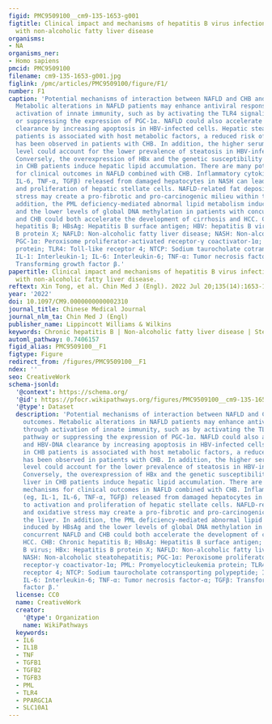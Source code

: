```yaml
---
figid: PMC9509100__cm9-135-1653-g001
figtitle: Clinical impact and mechanisms of hepatitis B virus infection concurrent
  with non-alcoholic fatty liver disease
organisms:
- NA
organisms_ner:
- Homo sapiens
pmcid: PMC9509100
filename: cm9-135-1653-g001.jpg
figlink: /pmc/articles/PMC9509100/figure/F1/
number: F1
caption: 'Potential mechanisms of interaction between NAFLD and CHB and clinical outcomes.
  Metabolic alterations in NAFLD patients may enhance antiviral responses through
  activation of innate immunity, such as by activating the TLR4 signaling pathway
  or suppressing the expression of PGC-1α. NAFLD could also accelerate HBsAg and HBV-DNA
  clearance by increasing apoptosis in HBV-infected cells. Hepatic steatosis in CHB
  patients is associated with host metabolic factors, a reduced risk of hyperlipidemia
  has been observed in patients with CHB. In addition, the higher serum adiponectin
  level could account for the lower prevalence of steatosis in HBV-infected subjects.
  Conversely, the overexpression of HBx and the genetic susceptibility to fatty liver
  in CHB patients induce hepatic lipid accumulation. There are many potential mechanisms
  for clinical outcomes in NAFLD combined with CHB. Inflammatory cytokines (eg, IL-1,
  IL-6, TNF-α, TGFβ) released from damaged hepatocytes in NASH can lead to activation
  and proliferation of hepatic stellate cells. NAFLD-related fat deposition and oxidative
  stress may create a pro-fibrotic and pro-carcinogenic milieu within the liver. In
  addition, the PML deficiency-mediated abnormal lipid metabolism induced by HBsAg
  and the lower levels of global DNA methylation in patients with concurrent NAFLD
  and CHB could both accelerate the development of cirrhosis and HCC. CHB: Chronic
  hepatitis B; HBsAg: Hepatitis B surface antigen; HBV: hepatitis B virus; HBx: Hepatitis
  B protein X; NAFLD: Non-alcoholic fatty liver disease; NASH: Non-alcoholic steatohepatitis;
  PGC-1α: Peroxisome proliferator-activated receptor-γ coactivator-1α; PML: Promyelocyticleukemia
  protein; TLR4: Toll-like receptor 4; NTCP: Sodium taurocholate cotransporting polypeptide;
  IL-1: Interleukin-1; IL-6: Interleukin-6; TNF-α: Tumor necrosis factor-α; TGFβ:
  Transforming growth factor β.'
papertitle: Clinical impact and mechanisms of hepatitis B virus infection concurrent
  with non-alcoholic fatty liver disease.
reftext: Xin Tong, et al. Chin Med J (Engl). 2022 Jul 20;135(14):1653-1663.
year: '2022'
doi: 10.1097/CM9.0000000000002310
journal_title: Chinese Medical Journal
journal_nlm_ta: Chin Med J (Engl)
publisher_name: Lippincott Williams & Wilkins
keywords: Chronic hepatitis B | Non-alcoholic fatty liver disease | Steatosis | Mechanism
automl_pathway: 0.7406157
figid_alias: PMC9509100__F1
figtype: Figure
redirect_from: /figures/PMC9509100__F1
ndex: ''
seo: CreativeWork
schema-jsonld:
  '@context': https://schema.org/
  '@id': https://pfocr.wikipathways.org/figures/PMC9509100__cm9-135-1653-g001.html
  '@type': Dataset
  description: 'Potential mechanisms of interaction between NAFLD and CHB and clinical
    outcomes. Metabolic alterations in NAFLD patients may enhance antiviral responses
    through activation of innate immunity, such as by activating the TLR4 signaling
    pathway or suppressing the expression of PGC-1α. NAFLD could also accelerate HBsAg
    and HBV-DNA clearance by increasing apoptosis in HBV-infected cells. Hepatic steatosis
    in CHB patients is associated with host metabolic factors, a reduced risk of hyperlipidemia
    has been observed in patients with CHB. In addition, the higher serum adiponectin
    level could account for the lower prevalence of steatosis in HBV-infected subjects.
    Conversely, the overexpression of HBx and the genetic susceptibility to fatty
    liver in CHB patients induce hepatic lipid accumulation. There are many potential
    mechanisms for clinical outcomes in NAFLD combined with CHB. Inflammatory cytokines
    (eg, IL-1, IL-6, TNF-α, TGFβ) released from damaged hepatocytes in NASH can lead
    to activation and proliferation of hepatic stellate cells. NAFLD-related fat deposition
    and oxidative stress may create a pro-fibrotic and pro-carcinogenic milieu within
    the liver. In addition, the PML deficiency-mediated abnormal lipid metabolism
    induced by HBsAg and the lower levels of global DNA methylation in patients with
    concurrent NAFLD and CHB could both accelerate the development of cirrhosis and
    HCC. CHB: Chronic hepatitis B; HBsAg: Hepatitis B surface antigen; HBV: hepatitis
    B virus; HBx: Hepatitis B protein X; NAFLD: Non-alcoholic fatty liver disease;
    NASH: Non-alcoholic steatohepatitis; PGC-1α: Peroxisome proliferator-activated
    receptor-γ coactivator-1α; PML: Promyelocyticleukemia protein; TLR4: Toll-like
    receptor 4; NTCP: Sodium taurocholate cotransporting polypeptide; IL-1: Interleukin-1;
    IL-6: Interleukin-6; TNF-α: Tumor necrosis factor-α; TGFβ: Transforming growth
    factor β.'
  license: CC0
  name: CreativeWork
  creator:
    '@type': Organization
    name: WikiPathways
  keywords:
  - IL6
  - IL1B
  - TNF
  - TGFB1
  - TGFB2
  - TGFB3
  - PML
  - TLR4
  - PPARGC1A
  - SLC10A1
---
```

